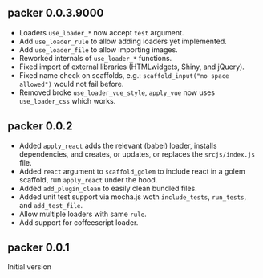 ## packer 0.0.3.9000

- Loaders `use_loader_*` now accept `test` argument.
- Add `use_loader_rule` to allow adding loaders yet implemented.
- Add `use_loader_file` to allow importing images.
- Reworked internals of `use_loader_*` functions.
- Fixed import of external libraries (HTMLwidgets, Shiny, and jQuery).
- Fixed name check on scaffolds, e.g.: `scaffold_input("no space allowed")` would not fail before.
- Removed broke `use_loader_vue_style`, `apply_vue` now uses `use_loader_css` which works.

## packer 0.0.2

- Added `apply_react` adds the relevant (babel) loader, installs dependencies, and creates, or updates, or replaces the `srcjs/index.js` file.
- Added `react` argument to `scaffold_golem` to include react in a golem scaffold, run `apply_react` under the hood.
- Added `add_plugin_clean` to easily clean bundled files.
- Added unit test support via mocha.js woth `include_tests`, `run_tests`, and `add_test_file`.
- Allow multiple loaders with same `rule`.
- Add support for coffeescript loader.

## packer 0.0.1

Initial version
